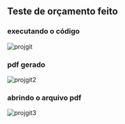 ## Teste de orçamento feito
### executando o código
![projgit](https://github.com/Matos97/projeto/assets/168843291/a547afa8-e9c8-46fe-9a3a-eb81d64b2e80)

### pdf gerado

![projgit2](https://github.com/Matos97/projeto/assets/168843291/09e29e6e-5358-4f8c-b42d-cae3f8b63a87)

### abrindo o arquivo pdf

![projgit3](https://github.com/Matos97/projeto/assets/168843291/49cbdd98-0b24-42d6-9ec9-18466546aac7)
